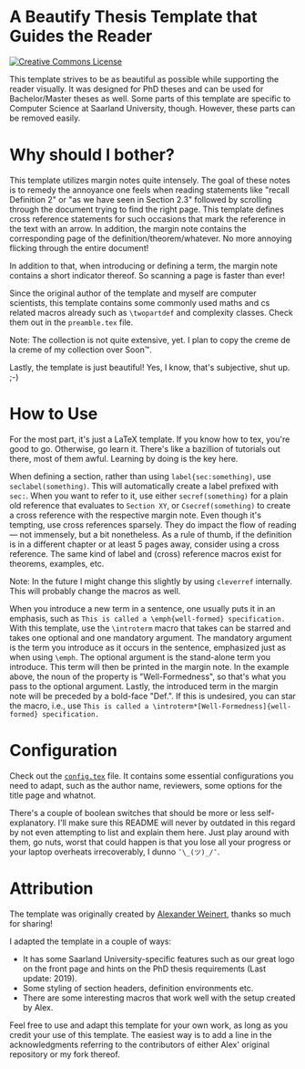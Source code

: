 # A Beautify Thesis Template that Guides the Reader

[![Creative Commons License](https://i.creativecommons.org/l/by/4.0/80x15.png)](http://creativecommons.org/licenses/by/4.0/)

This template strives to be as beautiful as possible while supporting the reader visually. It was designed for PhD theses and can be used for Bachelor/Master theses as well. Some parts of this template are specific to Computer Science at Saarland University, though. However, these parts can be removed easily.

# Why should I bother?

This template utilizes margin notes quite intensely. The goal of these notes is to remedy the annoyance one feels when reading statements like "recall Definition 2" or "as we have seen in Section 2.3" followed by scrolling through the document trying to find the right page. This template defines cross reference statements for such occasions that mark the reference in the text with an arrow. In addition, the margin note contains the corresponding page of the definition/theorem/whatever. No more annoying flicking through the entire document!

In addition to that, when introducing or defining a term, the margin note contains a short indicator thereof. So scanning a page is faster than ever!

Since the original author of the template and myself are computer scientists, this template contains some commonly used maths and cs related macros already such as `\twopartdef` and complexity classes. Check them out in the `preamble.tex` file.

Note: The collection is not quite extensive, yet. I plan to copy the creme de la creme of my collection over Soon™.

Lastly, the template is just beautiful! Yes, I know, that's subjective, shut up. ;-) 

# How to Use
For the most part, it's just a LaTeX template. If you know how to tex, you're good to go. Otherwise, go learn it. There's like a bazillion of tutorials out there, most of them awful. Learning by doing is the key here.

When defining a section, rather than using `label{sec:something)`, use `seclabel(something)`. This will automatically create a label prefixed with `sec:`. When you want to refer to it, use either `secref(something)` for a plain old reference that evaluates to `Section XY`, or `Csecref(something)` to create a cross reference with the respective margin note. Even though it's tempting, use cross references sparsely. They do impact the flow of reading — not immensely, but a bit nonetheless. As a rule of thumb, if the definition is in a different chapter or at least 5 pages away, consider using a cross reference.
The same kind of label and (cross) reference macros exist for theorems, examples, etc. 

Note: In the future I might change this slightly by using `cleverref` internally. This will probably change the macros as well.

When you introduce a new term in a sentence, one usually puts it in an emphasis, such as `This is called a \emph{well-formed} specification.` With this template, use the `\introterm` macro that takes can be starred and takes one optional and one mandatory argument. The mandatory argument is the term you introduce as it occurs in the sentence, emphasized just as when using `\emph`. The optional argument is the stand-alone term you introduce. This term will then be printed in the margin note. In the example above, the noun of the property is "Well-Formedness", so that's what you pass to the optional argument. Lastly, the introduced term in the margin note will be preceded by a bold-face "Def.". If this is undesired, you can star the macro, i.e., use `This is called a \introterm*[Well-Formedness]{well-formed} specification.`

# Configuration
Check out the [`config.tex`](https://github.com/Schwenger/Thesis-Template/blob/master/config.tex) file. It contains some essential configurations you need to adapt, such as the author name, reviewers, some options for the title page and whatnot. 

There's a couple of boolean switches that should be more or less self-explanatory. I'll make sure this README will never by outdated in this regard by not even attempting to list and explain them here. Just play around with them, go nuts, worst that could happen is that you lose all your progress or your laptop overheats irrecoverably, I dunno `¯\_(ツ)_/¯`.

# Attribution
The template was originally created by [Alexander Weinert](https://github.com/aweinert), thanks so much for sharing!

I adapted the template in a couple of ways: 
* It has some Saarland University-specific features such as our great logo on the front page and hints on the PhD thesis requirements (Last update: 2019).
* Some styling of section headers, definition environments etc.
* There are some interesting macros that work well with the setup created by Alex.

Feel free to use and adapt this template for your own work, as long as you credit your use of this template.
The easiest way is to add a line in the acknowledgments referring to the contributors of either Alex' original repository or my fork thereof. 
